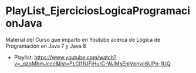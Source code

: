# PlayList_EjerciciosLogicaProgramacionJava
Material del Curso que imparto en Youtube acerca de Lógica de Programación en Java 7 y Java 8

* Playlist: https://www.youtube.com/watch?v=_qzoMbmJccc&list=PLCl11UFjHurC-WJMsEniVpnvc6UPn-1UQ


